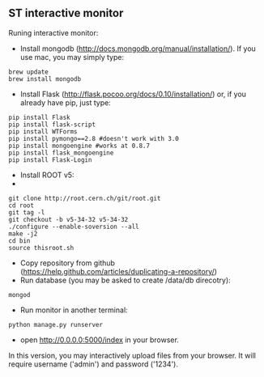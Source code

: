 ST interactive monitor
-------------------

Runing interactive monitor:
- Install mongodb (http://docs.mongodb.org/manual/installation/). If you use mac, you may simply type:
```
brew update
brew install mongodb
```
- Install Flask (http://flask.pocoo.org/docs/0.10/installation/) or, if you already have pip, just type:
```
pip install Flask
pip install flask-script
pip install WTForms
pip install pymongo==2.8 #doesn't work with 3.0
pip install mongoengine #works at 0.8.7
pip install flask_mongoengine
pip install Flask-Login
```
- Install ROOT v5:
- 
```
git clone http://root.cern.ch/git/root.git
cd root
git tag -l
git checkout -b v5-34-32 v5-34-32
./configure --enable-soversion --all
make -j2
cd bin
source thisroot.sh
```
- Copy repository from github (https://help.github.com/articles/duplicating-a-repository/)
- Run database (you may be asked to create /data/db direcotry):
```
mongod
```
- Run monitor in another terminal:
```
python manage.py runserver
```
- open http://0.0.0.0:5000/index in your browser.

In this version, you may interactively upload files from your browser. It will require username ('admin') and password ('1234').
